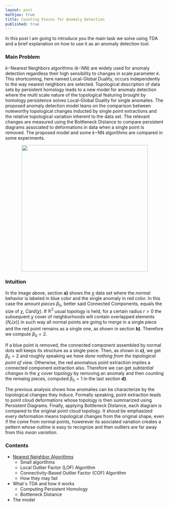 ```yaml
---
layout: post
mathjax: true
title: Counting Pieces for Anomaly Detection
published: true
---
```


In this post I am going to introduce you the main task we solve using TDA and a brief explanation on how to use it as an anomaly detection tool.

### Main Problem

$k-$Nearest Neighbors algorithms ($k-$NN) are widely used for anomaly detection regardless their high sensibility to changes in scale parameter $k$. This shortcoming, here named 
Local-Global Duality, occurs independently to the way nearest neighbors are selected. Topological description of data sets by persistent homology leads to a new model for 
anomaly detection where the multi scale nature of the topological featuring brought by homology persistence solves Local-Global Duality for single anomalies. The proposed 
anomaly detection model leans on the comparison between noteworthy topological changes inducted by single point extractions and the relative topological variation inherent 
to the data set. The relevant changes are measured using the Bottleneck Distance to compare persistent diagrams associated to deformations in data when a single point is 
removed. The proposed model and some $k-$NN algorithms  are compared in some experiments.

<center>
<img src="https://user-images.githubusercontent.com/67338552/85931694-fcd4f080-b88b-11ea-81c4-62b6b1efa17f.png" height="400" width="400">
</center>

### Intuition 

In the image above, section **a)** shows the $\chi$ data set where the *normal* behavior is labeled in blue color and the single anomaly in red color. In this case the amount *pieces* $\beta_0$, better said Connected Components, equals the size of $\chi$, $Card(\chi)$. If $\mathbb{R}^2$ usual topology is held, for a certain radius $r>0$ the subsequent $\chi$ cover of neighborhoods will contain overlapped elements $\{ N_r(x) \}$ in such way all normal points are going to merge in a single piece and the red point remains as a single one, as shown in section **b)**. Therefore we compute $\beta_0 = 2$. 

If a blue point is removed, the connected component assembled by normal dots will keeps its structure as a single piece. Then, as shown in **c)**, we get $\beta_0 = 2$ and roughly speaking *we have done nothing from the topological point of view.* Otherwise, the red anomalous point extraction implies a connected component extraction also. Therefore we can get *subtantial changes* in the $\chi$ cover topology by removing an anomaly and then counting the remaing pieces, computed $\beta_0 = 1$ in the last section **d)**.

The previous analysis shows how anomalies can be characterize by the topological changes they induce. Formally speaking, point extraction leads to point cloud deformations whose topology is then summarized using Persistent Diagrams. Finally, applying Bottleneck Distance, each diagram is compared to the original point cloud topology. It shoud be emphasized every deformation means topological changes from the original shape, even if the come from normal points, howerever its asociated variation creates a pettern whose outline is easy to recognize and then outliers are far away from this *mean variation*.

### Contents
- [Nearest Neighbor Algorithms](https://johan-ruiz.github.io/anomaly-detection-topological-data-analysis/2020-06-27-knn-algorithms/)
  - Small algortihms
  - Local Outlier Factor (LOF) Algorithm
  - Connectivity-Based Outlier Factor (COF) Algorithm
  - How they may fail
- What´s TDA and how it works
	- Computing Persistent Homology
  - Bottleneck Distance
- The model
